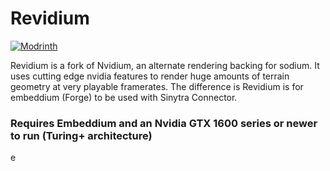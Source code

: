 # Revidium

[![Modrinth](https://img.shields.io/modrinth/dt/nvidium?logo=modrinth)](https://modrinth.com/mod/nvidium)

Revidium is a fork of Nvidium, an alternate rendering backing for sodium. It uses cutting edge nvidia features to render huge amounts of
terrain geometry at very playable framerates. The difference is Revidium is for embeddium (Forge) to be used with Sinytra Connector.

### Requires Embeddium and an Nvidia GTX 1600 series or newer to run (Turing+ architecture)
e
